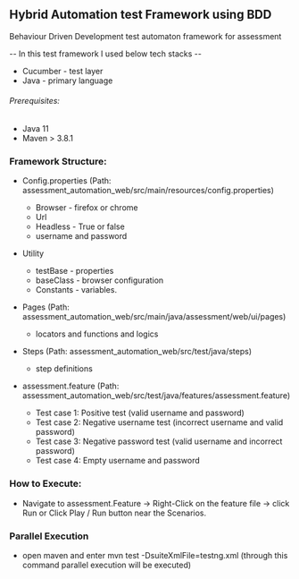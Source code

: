 ##  Hybrid Automation test Framework using BDD

Behaviour Driven Development test automaton framework for assessment

-- In this test framework I used below tech stacks --
* Cucumber - test layer
* Java - primary language

###### Prerequisites:
* Java 11
* Maven > 3.8.1


### Framework Structure:
* Config.properties (Path: assessment_automation_web/src/main/resources/config.properties)
    * Browser - firefox or chrome
    * Url
    * Headless - True or false
    * username and password

* Utility
    * testBase  - properties
    * baseClass - browser configuration
    * Constants - variables.

* Pages (Path: assessment_automation_web/src/main/java/assessment/web/ui/pages)
  * locators and functions and logics

* Steps (Path: assessment_automation_web/src/test/java/steps)
  * step definitions 

* assessment.feature (Path: assessment_automation_web/src/test/java/features/assessment.feature)
  * Test case 1: Positive test (valid username and password)
  * Test case 2: Negative username test (incorrect username and valid password)
  * Test case 3: Negative password test (valid username and incorrect password)
  * Test case 4: Empty username and password
  
### How to Execute:
* Navigate to assessment.Feature -> Right-Click on the feature file -> click Run or Click Play / Run button near the Scenarios.

### Parallel Execution ###
* open maven and enter mvn test -DsuiteXmlFile=testng.xml (through this command parallel execution will be executed)
